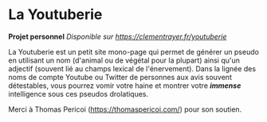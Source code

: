 # La Youtuberie
**Projet personnel**
*Disponible sur https://clementrayer.fr/youtuberie*

La Youtuberie est un petit site mono-page qui permet de générer un pseudo en utilisant un nom (d'animal ou de végétal pour la plupart) ainsi qu'un adjectif (souvent lié au champs lexical de l'énervement).
Dans la lignée des noms de compte Youtube ou Twitter de personnes aux avis souvent détestables, vous pourrez vomir votre haine et montrer votre ***immense*** intelligence sous ces pseudos drolatiques.

Merci à Thomas Pericoi (https://thomaspericoi.com/) pour son soutien.